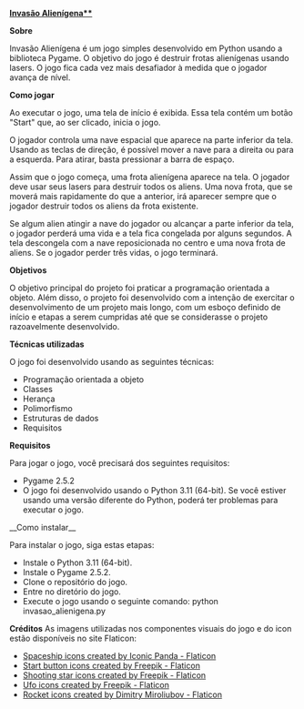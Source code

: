 <b><u>Invasão Alienígena**</u></b>

__Sobre__

Invasão Alienígena é um jogo simples desenvolvido em Python usando a biblioteca Pygame. O objetivo do jogo é destruir frotas alienígenas usando lasers. O jogo fica cada vez mais desafiador à medida que o jogador avança de nível.

__Como jogar__

Ao executar o jogo, uma tela de início é exibida. Essa tela contém um botão "Start" que, ao ser clicado, inicia o jogo. 

O jogador controla uma nave espacial que aparece na parte inferior da tela. Usando as teclas de direção,
é possível mover a nave para a direita ou para a esquerda. Para atirar, basta pressionar a barra de espaço.

Assim que o jogo começa, uma frota alienígena aparece na tela. O jogador deve usar seus lasers para destruir todos os aliens. Uma nova frota, que se moverá mais rapidamente do que a anterior, irá aparecer sempre que o jogador destruir todos os aliens da frota existente.

Se algum alien atingir a nave do jogador ou alcançar a parte inferior da tela, o jogador perderá uma vida e a tela fica congelada por alguns segundos. A tela descongela com a nave reposicionada no centro e uma nova frota
de aliens. Se o jogador perder três vidas, o jogo terminará.

__Objetivos__

O objetivo principal do projeto foi praticar a programação orientada a objeto. Além disso, o projeto foi desenvolvido com a intenção de exercitar o desenvolvimento de um projeto mais longo, com um esboço definido de início e etapas a serem cumpridas até que se considerasse o projeto razoavelmente desenvolvido.

__Técnicas utilizadas__

O jogo foi desenvolvido usando as seguintes técnicas:

<ul>
<li>Programação orientada a objeto</li>
<li>Classes</li>
<li>Herança</li>
<li>Polimorfismo</li>
<li>Estruturas de dados</li>
<li>Requisitos</li>
</ul>

__Requisitos__ 

Para jogar o jogo, você precisará dos seguintes requisitos:
<ul>
<li>Pygame 2.5.2</li>
<li>O jogo foi desenvolvido usando o Python 3.11 (64-bit). Se você estiver usando uma versão diferente do Python, poderá ter problemas para executar o jogo.</li>
</ul>
__Como instalar__

Para instalar o jogo, siga estas etapas:
<ul>
<li>Instale o Python 3.11 (64-bit).</li>
<li>Instale o Pygame 2.5.2.</li>
<li>Clone o repositório do jogo.</li>
<li>Entre no diretório do jogo.</li>
<li>Execute o jogo usando o seguinte comando: python invasao_alienigena.py</li>
</ul>

__Créditos__
As imagens utilizadas nos componentes visuais do jogo e do icon estão disponíveis no site Flaticon:
<ul>
<li> <a href="https://www.flaticon.com/free-icons/spaceship" title="spaceship icons">Spaceship icons created by Iconic Panda - Flaticon</a></li>
<li> <a href="https://www.flaticon.com/free-icons/start-button" title="start button icons">Start button icons created by Freepik - Flaticon</a></li>
<li> <a href="https://www.flaticon.com/free-icons/shooting-star" title="shooting star icons">Shooting star icons created by Freepik - Flaticon</a></li>
<li> <a href="https://www.flaticon.com/free-icons/ufo" title="Ufo icons">Ufo icons created by Freepik - Flaticon</a></li>
<li> <a href="https://www.flaticon.com/free-icons/rocket" title="rocket icons">Rocket icons created by Dimitry Miroliubov - Flaticon</a></li>
</ul>